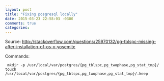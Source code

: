 ```yaml
---
layout: post
title: "Fixing posgresql locally"
date: 2015-03-23 22:58:03 -0300
comments: true
categories: 
---
```

Source: http://stackoverflow.com/questions/25970132/pg-tblspc-missing-after-installation-of-os-x-yosemite

Commands: 
```
 mkdir -p /usr/local/var/postgres/{pg_tblspc,pg_twophase,pg_stat_tmp}/
touch /usr/local/var/postgres/{pg_tblspc,pg_twophase,pg_stat_tmp}/.keep
```
